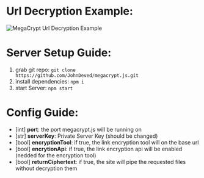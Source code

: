 # Url Decryption Example:

![MegaCrypt Url Decryption Example](https://i.imgur.com/yR0EE1P.png)

# Server Setup Guide:

1. grab git repo: `git clone https://github.com/JohnDeved/megacrypt.js.git`
2. install dependencies: `npm i`
3. start Server: `npm start`

# Config Guide:

 - [int] __port__: the port megacrypt.js will be running on
 - [str] __serverKey__: Private Server Key (should be changed)
 - [bool] __encryptionTool__: if true, the link encryption tool will on the base url
 - [bool] __encrytionApi__: if true, the link encryption api will be enabled (nedded for the encryption tool)
 - [bool] __returnCiphertext__: if true, the site will pipe the requested files without decryption them
